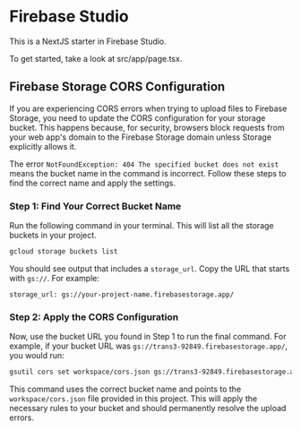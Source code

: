 
# Firebase Studio

This is a NextJS starter in Firebase Studio.

To get started, take a look at src/app/page.tsx.

## Firebase Storage CORS Configuration

If you are experiencing CORS errors when trying to upload files to Firebase Storage, you need to update the CORS configuration for your storage bucket. This happens because, for security, browsers block requests from your web app's domain to the Firebase Storage domain unless Storage explicitly allows it.

The error `NotFoundException: 404 The specified bucket does not exist` means the bucket name in the command is incorrect. Follow these steps to find the correct name and apply the settings.

### Step 1: Find Your Correct Bucket Name

Run the following command in your terminal. This will list all the storage buckets in your project.

```bash
gcloud storage buckets list
```

You should see output that includes a `storage_url`. Copy the URL that starts with `gs://`. For example:

```
storage_url: gs://your-project-name.firebasestorage.app/
```

### Step 2: Apply the CORS Configuration

Now, use the bucket URL you found in Step 1 to run the final command. For example, if your bucket URL was `gs://trans3-92849.firebasestorage.app/`, you would run:

```bash
gsutil cors set workspace/cors.json gs://trans3-92849.firebasestorage.app
```

This command uses the correct bucket name and points to the `workspace/cors.json` file provided in this project. This will apply the necessary rules to your bucket and should permanently resolve the upload errors.
